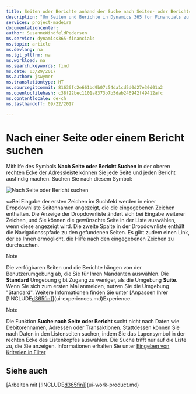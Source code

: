 ```yaml
---
title: Seiten oder Berichte anhand der Suche nach Seiten- oder Berichts-Funktion suchen| Microsoft Docs
description: "Um Seiten und Berichte in Dynamics 365 for Financials zu finden, können Sie die Seite Suchen nach Seite oder Bericht verwenden."
services: project-madeira
documentationcenter: 
author: SusanneWindfeldPedersen
ms.service: dynamics365-financials
ms.topic: article
ms.devlang: na
ms.tgt_pltfrm: na
ms.workload: na
ms.search.keywords: find
ms.date: 03/29/2017
ms.author: jswymer
ms.translationtype: HT
ms.sourcegitcommit: 81636fc2e661bd9b07c54da1cd5d0d27e30d01a2
ms.openlocfilehash: c38f22bec1101a8373b7b5dab246942f49412afc
ms.contentlocale: de-ch
ms.lasthandoff: 09/22/2017

---
```

# <a name="searching-for-a-page-or-report"></a>Nach einer Seite oder einem Bericht suchen
Mithilfe des Symbols **Nach Seite oder Bericht Suchen** in der oberen rechten Ecke der Adressleiste können Sie jede Seite und jeden Bericht ausfindig machen. Suchen Sie nach diesem Symbol:

![Nach Seite oder Bericht suchen](media/ui-search/search.png "Nach Seite oder Bericht suchen")

«»Bei Eingabe der ersten Zeichen im Suchfeld werden in einer Dropdownliste Seitennamen angezeigt, die die eingegebenen Zeichen enthalten. Die Anzeige der Dropdownliste ändert sich bei Eingabe weiterer Zeichen, und Sie können die gewünschte Seite in der Liste auswählen, wenn diese angezeigt wird. Die zweite Spalte in der Dropdownliste enthält die Navigationsspfade zu den gefundenen Seiten. Es gibt zudem einen Link, der es Ihnen ermöglicht, die Hilfe nach den eingegebenen Zeichen zu durchsuchen.

> [!NOTE]  
>   Die verfügbaren Seiten und die Berichte hängen von der Benutzerumgebung ab, die Sie für Ihren Mandanten auswählen. Die **Standard** Umgebung gibt Zugang zu weniger, als die Umgebung **Suite**. Wenn Sie sich zum ersten Mal anmelden, nutzen Sie die Umgebung "Standard". Weitere Informationen finden Sie unter [Anpassen Ihrer [!INCLUDE[d365fin](includes/d365fin_long_md.md)]](ui-experiences.md)Experience.

> [!NOTE]  
>   Die Funktion **Suche nach Seite oder Bericht** sucht nicht nach Daten wie Debitorennamen, Adressen oder Transaktionen. Stattdessen können Sie nach Daten in den Listenseiten suchen, indem Sie das Lupensymbol in der rechten Ecke des Listenkopfes auswählen. Die Suche trifft nur auf die Liste zu, die Sie anzeigen. Informationen erhalten Sie unter [Eingeben von Kriterien in Filter](ui-enter-criteria-filters.md)

## <a name="see-also"></a>Siehe auch
[Arbeiten mit [!INCLUDE[d365fin](includes/d365fin_md.md)]](ui-work-product.md)

